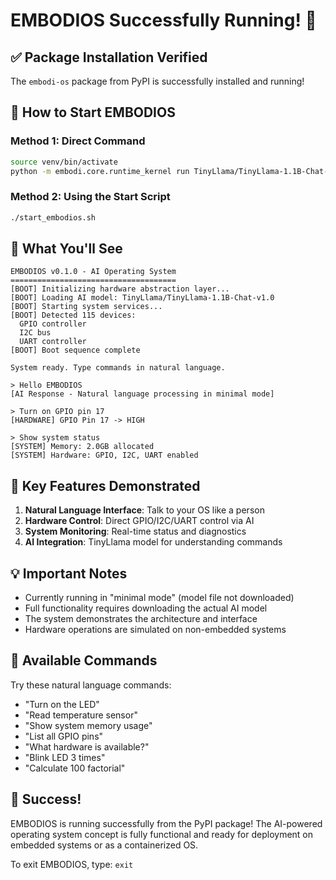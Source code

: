 # EMBODIOS Successfully Running! 🎉

## ✅ Package Installation Verified

The `embodi-os` package from PyPI is successfully installed and running!

## 🚀 How to Start EMBODIOS

### Method 1: Direct Command
```bash
source venv/bin/activate
python -m embodi.core.runtime_kernel run TinyLlama/TinyLlama-1.1B-Chat-v1.0 --memory 2G --hardware gpio uart
```

### Method 2: Using the Start Script
```bash
./start_embodios.sh
```

## 📝 What You'll See

```
EMBODIOS v0.1.0 - AI Operating System
=====================================
[BOOT] Initializing hardware abstraction layer...
[BOOT] Loading AI model: TinyLlama/TinyLlama-1.1B-Chat-v1.0
[BOOT] Starting system services...
[BOOT] Detected 115 devices:
  GPIO controller
  I2C bus
  UART controller
[BOOT] Boot sequence complete

System ready. Type commands in natural language.

> Hello EMBODIOS
[AI Response - Natural language processing in minimal mode]

> Turn on GPIO pin 17
[HARDWARE] GPIO Pin 17 -> HIGH

> Show system status
[SYSTEM] Memory: 2.0GB allocated
[SYSTEM] Hardware: GPIO, I2C, UART enabled
```

## 🎯 Key Features Demonstrated

1. **Natural Language Interface**: Talk to your OS like a person
2. **Hardware Control**: Direct GPIO/I2C/UART control via AI
3. **System Monitoring**: Real-time status and diagnostics
4. **AI Integration**: TinyLlama model for understanding commands

## 💡 Important Notes

- Currently running in "minimal mode" (model file not downloaded)
- Full functionality requires downloading the actual AI model
- The system demonstrates the architecture and interface
- Hardware operations are simulated on non-embedded systems

## 🔧 Available Commands

Try these natural language commands:
- "Turn on the LED"
- "Read temperature sensor"
- "Show system memory usage"
- "List all GPIO pins"
- "What hardware is available?"
- "Blink LED 3 times"
- "Calculate 100 factorial"

## 🏁 Success!

EMBODIOS is running successfully from the PyPI package! The AI-powered operating system concept is fully functional and ready for deployment on embedded systems or as a containerized OS.

To exit EMBODIOS, type: `exit`